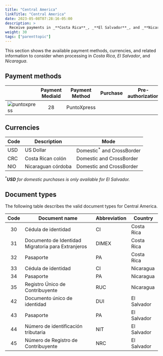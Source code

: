 ```yaml
---
title: "Central America"
linkTitle: "Central America"
date: 2023-05-08T07:28:16-05:00
description: >
  Receive payments in _**Costa Rica**_, _**El Salvador**_, and _**Nicaragua**_ using _PuntoXpress_, Central America's most extensive cash collection network with regional coverage.
weight: 30
tags: ["parenttopic"]
---
```


This section shows the available payment methods, currencies, and related information to consider when processing in _Costa Rica_, _El Salvador_, and _Nicaragua_.

## Payment methods

| | Payment MediaId | Payment Method | Purchase | Pre-authorization | Full refund | Partial Refund | Type | Flow |
|-----|:---:|---|:---:|:---:|:---:|:---:|-----|-----|
| <img src="https://s3.amazonaws.com/gateway.prod.bamboopayment.com/payment-method-logos/PuntoXpress_PhysicalNetwork.png" alt="puntoxpress" style="" /> | 28 | PuntoXpress | <img src="/assets/check_mark_64.png" width="15px"/> | <img src="/assets/x_mark_64.png" width="15px"/> | <img src="/assets/x_mark_64.png" width="15px"/> | <img src="/assets/x_mark_64.png" width="15px"/> | Cash | API | 

## Currencies

| Code | Description        | Mode                                  |
|------|--------------------|---------------------------------------|
| USD  | US Dollar          | Domestic<sup>*</sup> and CrossBorder  |
| CRC  | Costa Rican colón  | Domestic and CrossBorder              |
| NIO  | Nicaraguan córdoba | Domestic and CrossBorder              |

<sup>*</sup>_**USD** for domestic purchases is only available for El Salvador._

## Document types
The following table describes the valid document types for Central America.


| Code | Document name                                      | Abbreviation | Country     |
|:----:|----------------------------------------------------|--------------|-------------|
| 30   | Cédula de identidad                                | CI           | Costa Rica  |
| 31   | Documento de Identidad Migratoria para Extranjeros | DIMEX        | Costa Rica  |
| 32   | Pasaporte                                          | PA           | Costa Rica  |
| 33   | Cédula de identidad                                | CI           | Nicaragua   |
| 34   | Pasaporte                                          | PA           | Nicaragua   |
| 35   | Registro Único de Contribuyente                    | RUC          | Nicaragua   |
| 42   | Documento único de identidad                       | DUI          | El Salvador |
| 43   | Pasaporte                                          | PA           | El Salvador |
| 44   | Número de identificación tributaria                | NIT          | El Salvador |
| 45   | Número de Registro de Contribuyente                | NRC          | El Salvador |
